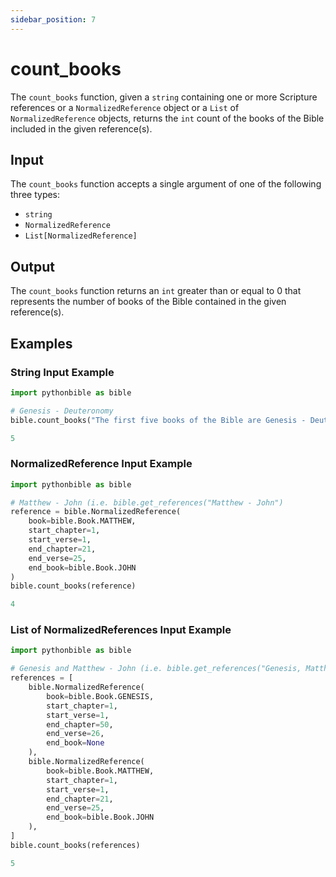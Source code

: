 ```yaml
---
sidebar_position: 7
---
```


# count_books

The `count_books` function, given a `string` containing one or more Scripture references or a `NormalizedReference` object or a `List` of `NormalizedReference` objects, returns the `int` count of the books of the Bible included in the given reference(s).

## Input

The `count_books` function accepts a single argument of one of the following three types:

* `string`
* `NormalizedReference`
* `List[NormalizedReference]`

## Output

The `count_books` function returns an `int` greater than or equal to 0 that represents the number of books of the Bible contained in the given reference(s).

## Examples

### String Input Example

```python title="Code"
import pythonbible as bible

# Genesis - Deuteronomy
bible.count_books("The first five books of the Bible are Genesis - Deuteronomy.")
```

```python title="Result"
5
```

### NormalizedReference Input Example

```python title="Code"
import pythonbible as bible

# Matthew - John (i.e. bible.get_references("Matthew - John")
reference = bible.NormalizedReference(
    book=bible.Book.MATTHEW,
    start_chapter=1,
    start_verse=1,
    end_chapter=21,
    end_verse=25,
    end_book=bible.Book.JOHN
)
bible.count_books(reference)
```

```python title="Result"
4
```

### List of NormalizedReferences Input Example

```python title="Code"
import pythonbible as bible

# Genesis and Matthew - John (i.e. bible.get_references("Genesis, Matthew - John"))
references = [
    bible.NormalizedReference(
        book=bible.Book.GENESIS,
        start_chapter=1,
        start_verse=1,
        end_chapter=50,
        end_verse=26,
        end_book=None
    ),
    bible.NormalizedReference(
        book=bible.Book.MATTHEW,
        start_chapter=1,
        start_verse=1,
        end_chapter=21,
        end_verse=25,
        end_book=bible.Book.JOHN
    ),
]
bible.count_books(references)
```

```python title="Result"
5
```